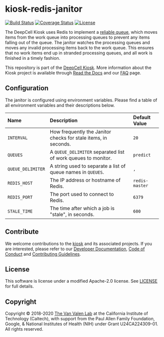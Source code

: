 # kiosk-redis-janitor

[![Build Status](https://travis-ci.com/vanvalenlab/kiosk-redis-janitor.svg?branch=master)](https://travis-ci.com/vanvalenlab/kiosk-redis-janitor)
[![Coverage Status](https://coveralls.io/repos/github/vanvalenlab/kiosk-redis-janitor/badge.svg?branch=master)](https://coveralls.io/github/vanvalenlab/kiosk-redis-janitor?branch=master)
[![License](https://img.shields.io/badge/License-Apache%202.0-blue.svg)](https://github.com/vanvalenlab/kiosk-redis-janitor/blob/master/LICENSE)

The DeepCell Kiosk uses Redis to implement a [reliable queue](https://redis.io/commands/rpoplpush#pattern-reliable-queue), which moves items from the work queue into processing queues to prevent any items falling out of the queue. The janitor watches the processing queues and moves any invalid processing items back to the work queue. This ensures that no work items end up in stranded processing queues, and all work is finished in a timely fashion.

This repository is part of the [DeepCell Kiosk](https://github.com/vanvalenlab/kiosk-console). More information about the Kiosk project is available through [Read the Docs](https://deepcell-kiosk.readthedocs.io/en/master) and our [FAQ](http://www.deepcell.org/faq) page.

## Configuration

The janitor is configured using environment variables. Please find a table of all environment variables and their descriptions below.

| Name | Description | Default Value |
| :--- | :--- | :--- |
| `INTERVAL` | How frequently the Janitor checks for stale items, in seconds. | `20` |
| `QUEUES` | A `QUEUE_DELIMITER` separated list of work queues to monitor. | `predict` |
| `QUEUE_DELIMITER` | A string used to separate a list of queue names in `QUEUES`. | `,` |
| `REDIS_HOST` | The IP address or hostname of Redis. | `redis-master` |
| `REDIS_PORT` | The port used to connect to Redis. | `6379` |
| `STALE_TIME` | The time after which a job is "stale", in seconds.  | `600` |

## Contribute

We welcome contributions to the [kiosk](https://github.com/vanvalenlab/kiosk-console) and its associated projects. If you are interested, please refer to our [Developer Documentation](https://deepcell-kiosk.readthedocs.io/en/master/DEVELOPER.html), [Code of Conduct](https://github.com/vanvalenlab/kiosk-console/blob/master/CODE_OF_CONDUCT.md) and [Contributing Guidelines](https://github.com/vanvalenlab/kiosk-console/blob/master/CONTRIBUTING.md).

## License

This software is license under a modified Apache-2.0 license. See [LICENSE](/LICENSE) for full  details.

## Copyright

Copyright © 2018-2020 [The Van Valen Lab](http://www.vanvalen.caltech.edu/) at the California Institute of Technology (Caltech), with support from the Paul Allen Family Foundation, Google, & National Institutes of Health (NIH) under Grant U24CA224309-01.
All rights reserved.
